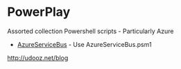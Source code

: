 PowerPlay
=========

Assorted collection Powershell scripts - Particularly Azure

- [AzureServiceBus](./doc/AzureServiceBus.md) - Use AzureServiceBus.psm1

http://udooz.net/blog